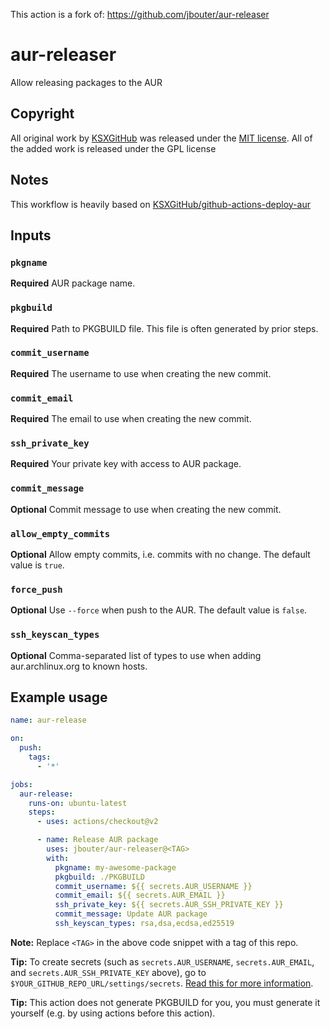 This action is a fork of: https://github.com/jbouter/aur-releaser

# aur-releaser
Allow releasing packages to the AUR

## Copyright

All original work by [KSXGitHub](https://github.com/KSXGitHub) was released under the [MIT license](https://github.com/KSXGitHub/github-actions-deploy-aur/blob/master/LICENSE.md). All of the added work is released under the GPL license

## Notes

This workflow is heavily based on [KSXGitHub/github-actions-deploy-aur](https://github.com/KSXGitHub/github-actions-deploy-aur)

## Inputs

### `pkgname`

**Required** AUR package name.

### `pkgbuild`

**Required** Path to PKGBUILD file. This file is often generated by prior steps.

### `commit_username`

**Required** The username to use when creating the new commit.

### `commit_email`

**Required** The email to use when creating the new commit.

### `ssh_private_key`

**Required** Your private key with access to AUR package.

### `commit_message`

**Optional** Commit message to use when creating the new commit.

### `allow_empty_commits`

**Optional** Allow empty commits, i.e. commits with no change. The default value is `true`.

### `force_push`

**Optional** Use `--force` when push to the AUR. The default value is `false`.

### `ssh_keyscan_types`

**Optional** Comma-separated list of types to use when adding aur.archlinux.org to known hosts.

## Example usage

```yaml
name: aur-release

on:
  push:
    tags:
      - '*'

jobs:
  aur-release:
    runs-on: ubuntu-latest
    steps:
      - uses: actions/checkout@v2

      - name: Release AUR package
        uses: jbouter/aur-releaser@<TAG>
        with:
          pkgname: my-awesome-package
          pkgbuild: ./PKGBUILD
          commit_username: ${{ secrets.AUR_USERNAME }}
          commit_email: ${{ secrets.AUR_EMAIL }}
          ssh_private_key: ${{ secrets.AUR_SSH_PRIVATE_KEY }}
          commit_message: Update AUR package
          ssh_keyscan_types: rsa,dsa,ecdsa,ed25519
```

**Note:** Replace `<TAG>` in the above code snippet with a tag of this repo.

**Tip:** To create secrets (such as `secrets.AUR_USERNAME`, `secrets.AUR_EMAIL`, and `secrets.AUR_SSH_PRIVATE_KEY` above), go to `$YOUR_GITHUB_REPO_URL/settings/secrets`. [Read this for more information](https://help.github.com/en/actions/configuring-and-managing-workflows/creating-and-storing-encrypted-secrets).

**Tip:** This action does not generate PKGBUILD for you, you must generate it yourself (e.g. by using actions before this action).
